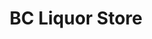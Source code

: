 ---
title: "BC Liquor Store"
url: /parksville/bc-liquor-store-alberni-highway/
shop: Spirituosen
---